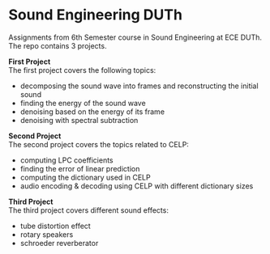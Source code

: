 # Sound Engineering DUTh
Assignments from 6th Semester course in Sound Engineering at ECE DUTh. The repo contains 3 projects.    

**First Project**  
The first project covers the following topics:  
- decomposing the sound wave into frames and reconstructing the initial sound
- finding the energy of the sound wave
- denoising based on the energy of its frame
- denoising with spectral subtraction  

**Second Project**  
The second project covers the topics related to CELP:  
- computing LPC coefficients
- finding the error of linear prediction
- computing the dictionary used in CELP
- audio encoding & decoding using CELP with different dictionary sizes   

**Third Project**  
The third project covers different sound effects:
- tube distortion effect
- rotary speakers
- schroeder reverberator
